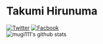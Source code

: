 # Takumi Hirunuma
[![Twitter](https://img.shields.io/badge/Twitter-%40mg111__-00aced?style=flat&logo=twitter)](https://twitter.com/mg111_) 
[![Facbook](https://img.shields.io/badge/Facebook-%40TakumiHirunuma_-305097?style=flat&logo=facebook)](https://www.facebook.com/takumi.hirunuma/)  
![mugi111's github stats](https://github-readme-stats.vercel.app/api?username=mugi111&count_private=true&show_icons=true&theme=tokyonight)
